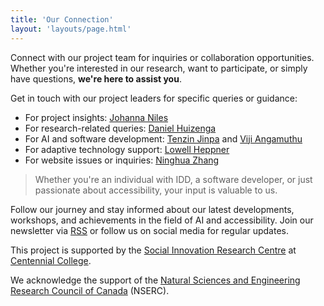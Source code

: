 ```yaml
---
title: 'Our Connection'
layout: 'layouts/page.html'
---
```


Connect with our project team for inquiries or collaboration opportunities. Whether you're interested in our research, want to participate, or simply have questions, **we're here to assist you**.

Get in touch with our project leaders for specific queries or guidance:
- For project insights: [Johanna Niles](mailto:JNiles@centennialcollege.ca)
- For research-related queries: [Daniel Huizenga](mailto:dhuizenga@centennialcollege.ca)
- For AI and software development: [Tenzin Jinpa](mailto:tJinpa@centennialcollege.ca) and [Viji Angamuthu](mailto:vtiruche@my.centennialcollege.ca)
- For adaptive technology support: [Lowell Heppner](mailto:LHeppner@centennialcollege.ca)
- For website issues or inquiries: [Ninghua Zhang](mailto:nzhang26@my.centennialcollege.ca)

> Whether you're an individual with IDD, a software developer, or just passionate about accessibility, your input is valuable to us.

Follow our journey and stay informed about our latest developments, workshops, and achievements in the field of AI and accessibility. Join our newsletter via [RSS](/feed.xml) or follow us on social media for regular updates.

This project is supported by the [Social Innovation Research Centre](https://centennialsirc.wordpress.com/) at [Centennial College](https://www.centennialcollege.ca/).

We acknowledge the support of the [Natural Sciences and Engineering Research Council of Canada](https://www.nserc-crsng.gc.ca/index_eng.asp) (NSERC).